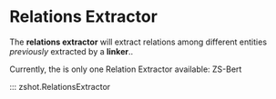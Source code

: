 # Relations Extractor

The **relations extractor** will extract relations among different entities *previously* extracted by a **linker**.. 

Currently, the is only one Relation Extractor available: ZS-Bert


::: zshot.RelationsExtractor